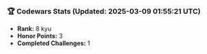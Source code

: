 ### 🏆 Codewars Stats (Updated: 2025-03-09 01:55:21 UTC)

- **Rank:** 8 kyu
- **Honor Points:** 3
- **Completed Challenges:** 1
